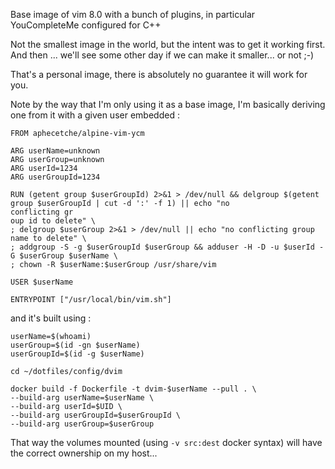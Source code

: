 Base image of vim 8.0 with a bunch of plugins, in particular YouCompleteMe configured for C++

Not the smallest image in the world, but the intent was to get it working first. And then ... we'll see some other day
if we can make it smaller... or not ;-)

That's a personal image, there is absolutely no guarantee it will work for you.

Note by the way that I'm only using it as a base image, I'm basically deriving one from it with a given user embedded :

```
FROM aphecetche/alpine-vim-ycm

ARG userName=unknown
ARG userGroup=unknown
ARG userId=1234
ARG userGroupId=1234

RUN (getent group $userGroupId) 2>&1 > /dev/null && delgroup $(getent group $userGroupId | cut -d ':' -f 1) || echo "no
conflicting gr
oup id to delete" \
; delgroup $userGroup 2>&1 > /dev/null || echo "no conflicting group name to delete" \
; addgroup -S -g $userGroupId $userGroup && adduser -H -D -u $userId -G $userGroup $userName \
; chown -R $userName:$userGroup /usr/share/vim

USER $userName

ENTRYPOINT ["/usr/local/bin/vim.sh"]
```

and it's built using : 

```
userName=$(whoami)
userGroup=$(id -gn $userName)
userGroupId=$(id -g $userName)

cd ~/dotfiles/config/dvim

docker build -f Dockerfile -t dvim-$userName --pull . \
--build-arg userName=$userName \
--build-arg userId=$UID \
--build-arg userGroupId=$userGroupId \
--build-arg userGroup=$userGroup
``` 

That way the volumes mounted (using `-v src:dest` docker syntax) will have the correct ownership on my host...

